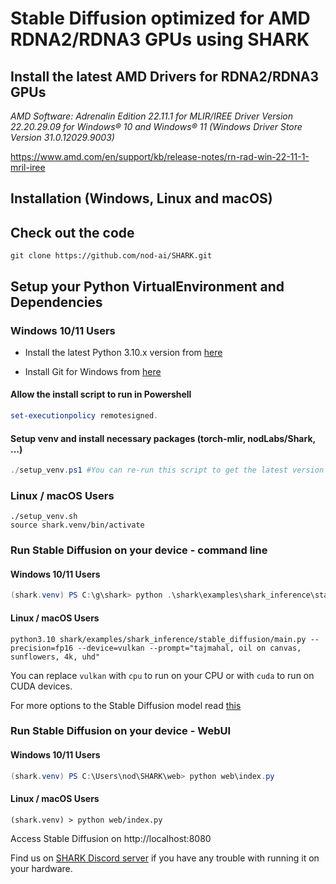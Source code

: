 # Stable Diffusion optimized for AMD RDNA2/RDNA3 GPUs using SHARK

## Install the latest AMD Drivers for RDNA2/RDNA3 GPUs

*AMD Software: Adrenalin Edition 22.11.1 for MLIR/IREE Driver Version 22.20.29.09 for Windows® 10 and Windows® 11 (Windows Driver Store Version 31.0.12029.9003)*

https://www.amd.com/en/support/kb/release-notes/rn-rad-win-22-11-1-mril-iree

## Installation (Windows, Linux and macOS)

## Check out the code

```shell
git clone https://github.com/nod-ai/SHARK.git
```

## Setup your Python VirtualEnvironment and Dependencies

### Windows 10/11 Users

* Install the latest Python 3.10.x version from [here](https://www.python.org/downloads/windows/)

* Install Git for Windows from [here](https://git-scm.com/download/win)

#### Allow the install script to run in Powershell
```powershell
set-executionpolicy remotesigned.  
```

#### Setup venv and install necessary packages (torch-mlir, nodLabs/Shark, ...)
```powershell
./setup_venv.ps1 #You can re-run this script to get the latest version
```

### Linux / macOS Users

```shell
./setup_venv.sh
source shark.venv/bin/activate
```

### Run Stable Diffusion on your device - command line

#### Windows 10/11 Users
```powershell
(shark.venv) PS C:\g\shark> python .\shark\examples\shark_inference\stable_diffusion\main.py --precision="fp16" --prompt="tajmahal, snow, sunflowers, oil on canvas" --device="vulkan"
```

#### Linux / macOS Users
```shell
python3.10 shark/examples/shark_inference/stable_diffusion/main.py --precision=fp16 --device=vulkan --prompt="tajmahal, oil on canvas, sunflowers, 4k, uhd"
```

You can replace `vulkan` with `cpu` to run on your CPU or with `cuda` to run on CUDA devices. 

For more options to the Stable Diffusion model read [this](https://github.com/nod-ai/SHARK/blob/main/shark/examples/shark_inference/stable_diffusion/README.md)


### Run Stable Diffusion on your device - WebUI

#### Windows 10/11 Users
```powershell
(shark.venv) PS C:\Users\nod\SHARK\web> python web\index.py
```
#### Linux / macOS Users
```shell
(shark.venv) > python web/index.py
```

Access Stable Diffusion on http://localhost:8080


Find us on [SHARK Discord server](https://discord.gg/RUqY2h2s9u) if you have any trouble with running it on your hardware. 
